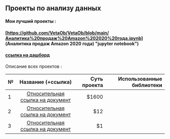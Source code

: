 
   ## Проекты по анализу данных
      
        
 #### **Мои лучший проекты :**
 #### [https://github.com/VetaOb/VetaOb/blob/main/Аналитика%20продаж%20Amazon%202020%20года.ipynb] (Аналитика продаж Amazon 2020 года) "jupyter notebook")
 
 #### [ссылка на дашборд](https://www.google.com "Сайт Google")
 
 
 Описание всех проектов :
 
 
| №    | Название (+ссылка)                                           | Суть проекта  | Использованные библиотеки   |
| -----|:------------------------------------------------------------:| -------------:| ---------------------------:|
| 1    | [Относительная ссылка на документ](../blob/master/LICENSE)   | $1600         |                             |
| 2    | [Относительная ссылка на документ](../blob/master/LICENSE)   |   $12         |                             |
| 3    | [Относительная ссылка на документ](../blob/master/LICENSE)   |    $1         |                             |
          
        
